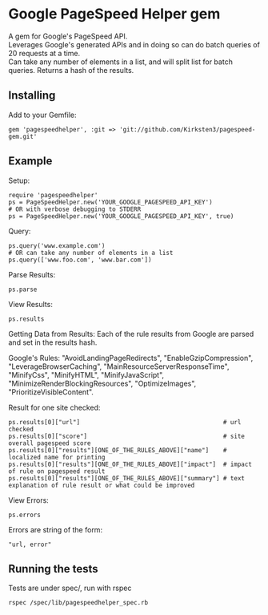 # Google PageSpeed Helper gem

A gem for Google's PageSpeed API.<br />
Leverages Google's generated APIs and in doing so can do batch queries of 20 requests at a time.<br />
Can take any number of elements in a list, and will split list for batch queries.
Returns a hash of the results.<br />

## Installing

Add to your Gemfile:
```
gem 'pagespeedhelper', :git => 'git://github.com/Kirksten3/pagespeed-gem.git'
```

## Example

Setup:
```
require 'pagespeedhelper'
ps = PageSpeedHelper.new('YOUR_GOOGLE_PAGESPEED_API_KEY')
# OR with verbose debugging to STDERR
ps = PageSpeedHelper.new('YOUR_GOOGLE_PAGESPEED_API_KEY', true)
```

Query:
```
ps.query('www.example.com')
# OR can take any number of elements in a list
ps.query(['www.foo.com', 'www.bar.com'])
```

Parse Results:
```
ps.parse
```

View Results:
```
ps.results
```

Getting Data from Results:
Each of the rule results from Google are parsed and set in the results hash.

Google's Rules: "AvoidLandingPageRedirects", "EnableGzipCompression", "LeverageBrowserCaching", "MainResourceServerResponseTime", "MinifyCss", "MinifyHTML", "MinifyJavaScript", "MinimizeRenderBlockingResources", "OptimizeImages", "PrioritizeVisibleContent".

Result for one site checked:
```
ps.results[0]["url"]                                        # url checked
ps.results[0]["score"]                                      # site overall pagespeed score
ps.results[0]["results"][ONE_OF_THE_RULES_ABOVE]["name"]    # localized name for printing
ps.results[0]["results"][ONE_OF_THE_RULES_ABOVE]["impact"]  # impact of rule on pagespeed result
ps.results[0]["results"][ONE_OF_THE_RULES_ABOVE]["summary"] # text explanation of rule result or what could be improved
```

View Errors:
```
ps.errors
```

Errors are string of the form:
```
"url, error"
```

## Running the tests

Tests are under spec/, run with rspec
```
rspec /spec/lib/pagespeedhelper_spec.rb
```
